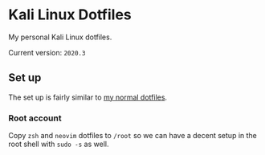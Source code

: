 # Kali Linux Dotfiles

My personal Kali Linux dotfiles.

Current version: `2020.3`

## Set up

The set up is fairly similar to [my normal dotfiles](https://github.com/qxxxb/dotfiles).

### Root account

Copy `zsh` and `neovim` dotfiles to `/root` so we can have a decent setup in the root shell with `sudo -s` as well.
